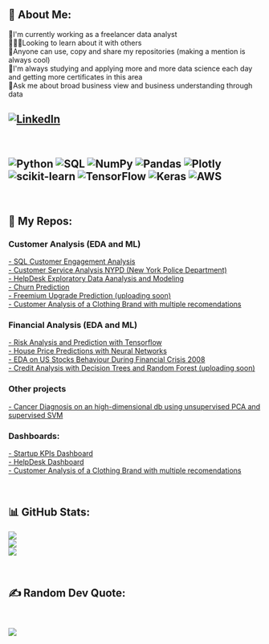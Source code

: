 ## 💫 About Me:
🔭I'm currently working as a freelancer data analyst<br>🧑‍🤝‍🧑Looking to learn about it with others<br>🤝Anyone can use, copy and share my repositories (making a mention is always cool)<br>🌱I'm always studying and applying more and more data science each day and getting more certificates in this area<br>💬Ask me about broad business view and business understanding through data<br>

## [![LinkedIn](https://img.shields.io/badge/LinkedIn-%230077B5.svg?logo=linkedin&logoColor=white)](https://linkedin.com/in/https://www.linkedin.com/in/luiz-furtado-dev/) 

<br>

## ![Python](https://img.shields.io/badge/python-3670A0?style=for-the-badge&logo=python&logoColor=ffdd54)  ![SQL](https://img.shields.io/badge/-SQL-blue?style=for-the-badge&logo) ![NumPy](https://img.shields.io/badge/numpy-%23013243.svg?style=for-the-badge&logo=numpy&logoColor=white) ![Pandas](https://img.shields.io/badge/pandas-%23150458.svg?style=for-the-badge&logo=pandas&logoColor=white) ![Plotly](https://img.shields.io/badge/Plotly-%233F4F75.svg?style=for-the-badge&logo=plotly&logoColor=white) ![scikit-learn](https://img.shields.io/badge/scikit--learn-%23F7931E.svg?style=for-the-badge&logo=scikit-learn&logoColor=white) ![TensorFlow](https://img.shields.io/badge/TensorFlow-%23FF6F00.svg?style=for-the-badge&logo=TensorFlow&logoColor=white) ![Keras](https://img.shields.io/badge/Keras-%23D00000.svg?style=for-the-badge&logo=Keras&logoColor=white) ![AWS](https://img.shields.io/badge/AWS-%23FF9900.svg?style=for-the-badge&logo=amazon-aws&logoColor=white)

<br>

## 📂 My Repos:

### Customer Analysis (EDA and ML)
[- SQL Customer Engagement Analysis](https://github.com/TSLSouth/SQL-Customer-Engagement-Analysis) <br>
[- Customer Service Analysis NYPD (New York Police Department)](https://github.com/TSLSouth/Customer-Service-Analysis-NYPD) <br>
[- HelpDesk Exploratory Data Aanalysis and Modeling](https://github.com/TSLSouth/HelpDesk-EDA-ML-Dashboard) <br>
[- Churn Prediction](https://github.com/TSLSouth/Churn-Prediction) <br>
[- Freemium Upgrade Prediction (uploading soon)]() <br>
[- Customer Analysis of a Clothing Brand with multiple recomendations](https://github.com/TSLSouth/Customer-Analysis-of-a-Clothing-Brand-with-multiple-recomendations) <br>

### Financial Analysis (EDA and ML)
[- Risk Analysis and Prediction with Tensorflow ](https://github.com/TSLSouth/Risk-Analysis-Prediction-with-Tensorflow) <br>
[- House Price Predictions with Neural Networks](https://github.com/TSLSouth/House-Price-Predictions-with-Neural-Network) <br>
[- EDA on US Stocks Behaviour During Financial Crisis 2008](https://github.com/TSLSouth/EDA-on-US-Stocks-Behaviour-During-Financial-Crisis-2008) <br>
[- Credit Analysis with Decision Trees and Random Forest (uploading soon)]() <br>

### Other projects
[- Cancer Diagnosis on an high-dimensional db using unsupervised PCA and supervised SVM](https://github.com/TSLSouth/Cancer-Diagnosis-high-dimensional-db-using-PCA-and-SVM)

### Dashboards:
[- Startup KPIs Dashboard](https://github.com/TSLSouth/Startup-KPIs-Dashboard) <br>
[- HelpDesk Dashboard](https://github.com/TSLSouth/HelpDesk-EDA-ML-Dashboard) <br>
[- Customer Analysis of a Clothing Brand with multiple recomendations](https://github.com/TSLSouth/Customer-Analysis-of-a-Clothing-Brand-with-multiple-recomendations) <br>

<br>

## 📊 GitHub Stats:
![](https://github-readme-stats.vercel.app/api?username=TSLSouth&theme=dark&hide_border=false&include_all_commits=true&count_private=true)<br/>
![](https://github-readme-streak-stats.herokuapp.com/?user=TSLSouth&theme=dark&hide_border=false)<br/>
![](https://github-readme-stats.vercel.app/api/top-langs/?username=TSLSouth&theme=dark&hide_border=false&include_all_commits=true&count_private=true&layout=compact)

<br>

##  ✍️ Random Dev Quote:

<br>

![](https://quotes-github-readme.vercel.app/api?type=horizontal&theme=dark)

<br>

<!-- Proudly created with GPRM ( https://gprm.itsvg.in ) -->
